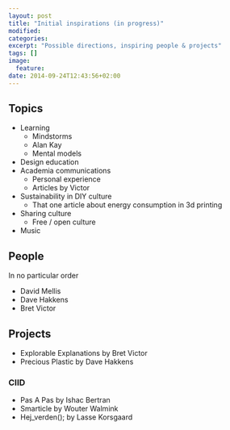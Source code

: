 ```yaml
---
layout: post
title: "Initial inspirations (in progress)"
modified:
categories: 
excerpt: "Possible directions, inspiring people & projects"
tags: []
image:
  feature:
date: 2014-09-24T12:43:56+02:00
---
```

## Topics

- Learning
    - Mindstorms
    - Alan Kay
    - Mental models
- Design education
- Academia communications
    - Personal experience
    - Articles by Victor
- Sustainability in DIY culture
    - That one article about energy consumption in 3d printing
- Sharing culture
    - Free / open culture
- Music

## People

In no particular order

- David Mellis
- Dave Hakkens
- Bret Victor


## Projects

- Explorable Explanations by Bret Victor
- Precious Plastic by Dave Hakkens 

### CIID

- Pas A Pas by Ishac Bertran
- Smarticle by Wouter Walmink
- Hej_verden(); by Lasse Korsgaard
